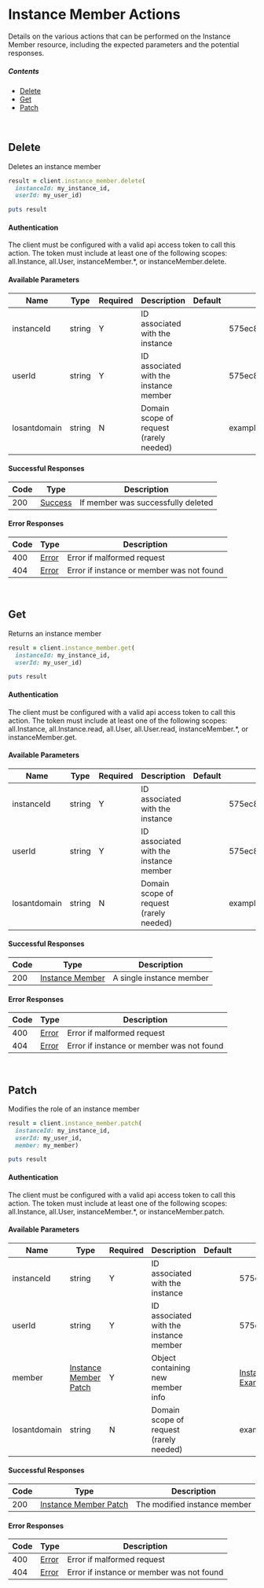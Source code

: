 # Instance Member Actions

Details on the various actions that can be performed on the
Instance Member resource, including the expected
parameters and the potential responses.

##### Contents

*   [Delete](#delete)
*   [Get](#get)
*   [Patch](#patch)

<br/>

## Delete

Deletes an instance member

```ruby
result = client.instance_member.delete(
  instanceId: my_instance_id,
  userId: my_user_id)

puts result
```

#### Authentication
The client must be configured with a valid api access token to call this
action. The token must include at least one of the following scopes:
all.Instance, all.User, instanceMember.*, or instanceMember.delete.

#### Available Parameters

| Name | Type | Required | Description | Default | Example |
| ---- | ---- | -------- | ----------- | ------- | ------- |
| instanceId | string | Y | ID associated with the instance |  | 575ec8687ae143cd83dc4a97 |
| userId | string | Y | ID associated with the instance member |  | 575ec8687ae143cd83dc4a94 |
| losantdomain | string | N | Domain scope of request (rarely needed) |  | example.com |

#### Successful Responses

| Code | Type | Description |
| ---- | ---- | ----------- |
| 200 | [Success](_schemas.md#success) | If member was successfully deleted |

#### Error Responses

| Code | Type | Description |
| ---- | ---- | ----------- |
| 400 | [Error](_schemas.md#error) | Error if malformed request |
| 404 | [Error](_schemas.md#error) | Error if instance or member was not found |

<br/>

## Get

Returns an instance member

```ruby
result = client.instance_member.get(
  instanceId: my_instance_id,
  userId: my_user_id)

puts result
```

#### Authentication
The client must be configured with a valid api access token to call this
action. The token must include at least one of the following scopes:
all.Instance, all.Instance.read, all.User, all.User.read, instanceMember.*, or instanceMember.get.

#### Available Parameters

| Name | Type | Required | Description | Default | Example |
| ---- | ---- | -------- | ----------- | ------- | ------- |
| instanceId | string | Y | ID associated with the instance |  | 575ec8687ae143cd83dc4a97 |
| userId | string | Y | ID associated with the instance member |  | 575ec8687ae143cd83dc4a94 |
| losantdomain | string | N | Domain scope of request (rarely needed) |  | example.com |

#### Successful Responses

| Code | Type | Description |
| ---- | ---- | ----------- |
| 200 | [Instance Member](_schemas.md#instance-member) | A single instance member |

#### Error Responses

| Code | Type | Description |
| ---- | ---- | ----------- |
| 400 | [Error](_schemas.md#error) | Error if malformed request |
| 404 | [Error](_schemas.md#error) | Error if instance or member was not found |

<br/>

## Patch

Modifies the role of an instance member

```ruby
result = client.instance_member.patch(
  instanceId: my_instance_id,
  userId: my_user_id,
  member: my_member)

puts result
```

#### Authentication
The client must be configured with a valid api access token to call this
action. The token must include at least one of the following scopes:
all.Instance, all.User, instanceMember.*, or instanceMember.patch.

#### Available Parameters

| Name | Type | Required | Description | Default | Example |
| ---- | ---- | -------- | ----------- | ------- | ------- |
| instanceId | string | Y | ID associated with the instance |  | 575ec8687ae143cd83dc4a97 |
| userId | string | Y | ID associated with the instance member |  | 575ec8687ae143cd83dc4a94 |
| member | [Instance Member Patch](_schemas.md#instance-member-patch) | Y | Object containing new member info |  | [Instance Member Patch Example](_schemas.md#instance-member-patch-example) |
| losantdomain | string | N | Domain scope of request (rarely needed) |  | example.com |

#### Successful Responses

| Code | Type | Description |
| ---- | ---- | ----------- |
| 200 | [Instance Member Patch](_schemas.md#instance-member-patch) | The modified instance member |

#### Error Responses

| Code | Type | Description |
| ---- | ---- | ----------- |
| 400 | [Error](_schemas.md#error) | Error if malformed request |
| 404 | [Error](_schemas.md#error) | Error if instance or member was not found |
